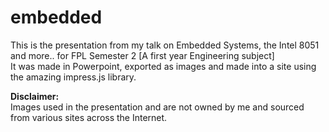 # embedded

This is the presentation from my talk on Embedded Systems, the Intel 8051 and more.. for FPL Semester 2 [A first year Engineering subject] 
<br> It was made in Powerpoint, exported as images and made into a site using the amazing impress.js library.


<strong> Disclaimer: </strong> <br>
Images used in the presentation and are not owned by me and sourced from various sites across the Internet.
